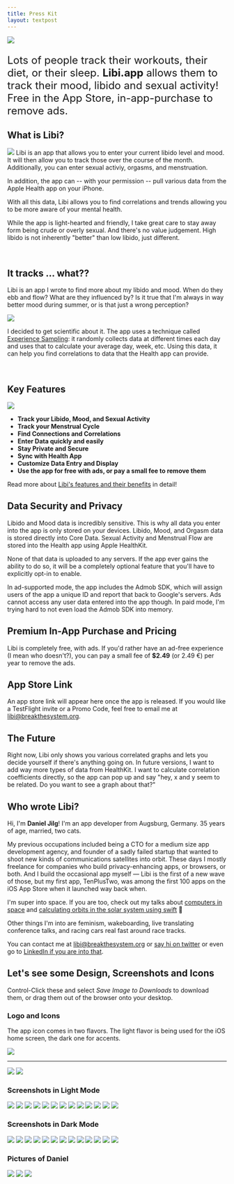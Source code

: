 ```yaml
---
title: Press Kit
layout: textpost
---
```

<img src="assets/press/AppIcon3.png" class="pressImage thirdWidth">
<p style="font-size: 18pt;">Lots of people track their workouts, their diet, or their sleep. <b>Libi.app</b> allows them to track their mood, libido and sexual activity! Free in the App Store, in-app-purchase to remove ads.</p>

## What is Libi?
<img class="pressImage thirdWidth floatRight padding" src="/assets/screenshots/enterMood.gif" />
Libi is an app that allows you to enter your current libido level and mood. It will then allow you to track those over the course of the month. Additionally, you can enter sexual activiy, orgasms, and menstruation. 

In addition, the app can -- with your permission -- pull various data from the Apple Health app on your iPhone. 

With all this data, Libi allows you to find correlations and trends allowing you to be more aware of your mental health.

While the app is light-hearted and friendly, I take great care to stay away form being crude or overly sexual. And there's no value judgement. High libido is not inherently "better" than low libido, just different.

<div style="clear: both;">&nbsp;</div>

## It tracks ... what??
Libi is an app I wrote to find more about my libido and mood. When do they ebb and flow? What are they influenced by? Is it true that I'm always in way better mood during summer, or is that just a wrong perception?

<img class="pressImage thirdWidth floatRight padding" src="/assets/screenshots/notification.jpg" />

I decided to get scientific about it. The app uses a technique called [Experience Sampling](https://en.wikipedia.org/wiki/Experience_sampling_method): it randomly collects data at different times each day and uses that to calculate your average day, week, etc. Using this data, it can help you find correlations to data that the Health app can provide.

<div style="clear: both;">&nbsp;</div>

## Key Features

<img src="assets/screenshots/IMG_8065.PNG" class="pressImage thirdWidth floatRight padding">

- **Track your Libido, Mood, and Sexual Activity**
- **Track your Menstrual Cycle**
- **Find Connections and Correlations**
- **Enter Data quickly and easily**
- **Stay Private and Secure**
- **Sync with Health App**
- **Customize Data Entry and Display**
- **Use the app for free with ads, or pay a small fee to remove them**

Read more about [Libi's features and their benefits](/benefits) in detail!

## Data Security and Privacy
Libido and Mood data is incredibly sensitive. This is why all data you enter into the app is only stored on your devices. Libido, Mood, and Orgasm data is stored directly into Core Data. Sexual Activity and Menstrual Flow are stored into the Health app using Apple HealthKit. 

None of that data is uploaded to any servers. If the app ever gains the ability to do so, it will be a completely optional feature that you'll have to explicitly opt-in to enable. 

In ad-supported mode, the app includes the Admob SDK, which will assign users of the app a unique ID and report that back to Google's servers. Ads cannot access any user data entered into the app though. In paid mode, I'm trying hard to not even load the Admob SDK into memory.

## Premium In-App Purchase and Pricing
Libi is completely free, with ads. If you'd rather have an ad-free experience (I mean who doesn't?), you can pay a small fee of **$2.49** (or 2.49 €) per year to remove the ads. 

## App Store Link
An app store link will appear here once the app is released. If you would like a TestFlight invite or a Promo Code, feel free to email me at [libi@breakthesystem.org](mailto:libi@breakthesystem.org).

## The Future
Right now, Libi only shows you various correlated graphs and lets you decide yourself if there's anything going on. In future versions, I want to add way more types of data from HealthKit. I want to calculate correlation coefficients directly, so the app can pop up and say "hey, x and y seem to be related. Do you want to see a graph about that?"

## Who wrote Libi?
Hi, I'm **Daniel Jilg**! I'm an app developer from Augsburg, Germany. 35 years of age, married, two cats. 

My previous occupations included being a CTO for a medium size app development agency, and founder of a sadly failed startup that wanted to shoot new kinds of communications satellites into orbit. These days I mostly freelance for companies who build privacy-enhancing apps, or browsers, or both. And I build the occasional app myself — Libi is the first of a new wave of those, but my first app, TenPlusTwo, was among the first 100 apps on the iOS App Store when it launched way back when.

I'm super into space. If you are too, check out my talks about [computers in space](https://www.youtube.com/watch?v=OTys3VzCe7o) and [calculating orbits in the solar system using swift](https://www.youtube.com/watch?v=09iTidqkriw) 🚀

Other things I'm into are feminism, wakeboarding, live translating conference talks, and racing cars real fast around race tracks.

You can contact me at [libi@breakthesystem.org](mailto:libi@breakthesystem.org) or [say hi on twitter](https://twitter.com/breakthesystem) or even go to [LinkedIn if you are into that](https://www.linkedin.com/in/danieljilg/).

## Let's see some Design, Screenshots and Icons

Control-Click these and select *Save Image to Downloads* to download them, or drag them out of the browser onto your desktop.

### Logo and Icons

The app icon comes in two flavors. The light flavor is being used for the iOS home screen, the dark one for accents.

<img src="assets/press/banner3.jpg" class="pressImage fullWidth">

----

<img src="assets/press/AppIcon3.png" class="pressImage halfWidth">
<img src="assets/press/AppIcon3Light.png" class="pressImage halfWidth">

### Screenshots in Light Mode

<img src="assets/screenshots/IMG_8065.PNG" class="pressImage thirdWidth">
<img src="assets/screenshots/IMG_8066.PNG" class="pressImage thirdWidth">
<img src="assets/screenshots/IMG_8067.PNG" class="pressImage thirdWidth">
<img src="assets/screenshots/IMG_8068.PNG" class="pressImage thirdWidth">
<img src="assets/screenshots/IMG_8068.PNG" class="pressImage thirdWidth">
<img src="assets/screenshots/IMG_8069.PNG" class="pressImage thirdWidth">
<img src="assets/screenshots/IMG_8070.PNG" class="pressImage thirdWidth">
<img src="assets/screenshots/IMG_8071.PNG" class="pressImage thirdWidth">
<img src="assets/screenshots/IMG_8072.PNG" class="pressImage thirdWidth">
<img src="assets/screenshots/IMG_8073.PNG" class="pressImage thirdWidth">
<img src="assets/screenshots/IMG_8074.PNG" class="pressImage thirdWidth">
<img src="assets/screenshots/IMG_8075.PNG" class="pressImage thirdWidth">
<img src="assets/screenshots/IMG_8076.PNG" class="pressImage thirdWidth">

### Screenshots in Dark Mode

<img src="assets/screenshots/IMG_8077.PNG" class="pressImage thirdWidth">
<img src="assets/screenshots/IMG_8078.PNG" class="pressImage thirdWidth">
<img src="assets/screenshots/IMG_8079.PNG" class="pressImage thirdWidth">
<img src="assets/screenshots/IMG_8080.PNG" class="pressImage thirdWidth">
<img src="assets/screenshots/IMG_8081.PNG" class="pressImage thirdWidth">
<img src="assets/screenshots/IMG_8082.PNG" class="pressImage thirdWidth">
<img src="assets/screenshots/IMG_8083.PNG" class="pressImage thirdWidth">
<img src="assets/screenshots/IMG_8084.PNG" class="pressImage thirdWidth">
<img src="assets/screenshots/IMG_8085.PNG" class="pressImage thirdWidth">
<img src="assets/screenshots/IMG_8086.PNG" class="pressImage thirdWidth">
<img src="assets/screenshots/IMG_8087.PNG" class="pressImage thirdWidth">
<img src="assets/screenshots/IMG_8088.PNG" class="pressImage thirdWidth">
<img src="assets/screenshots/IMG_8089.PNG" class="pressImage thirdWidth">

### Pictures of Daniel
<img src="assets/press/daniel2.jpg" class="pressImage thirdWidth">
<img src="assets/press/daniel1.jpg" class="pressImage thirdWidth">
<img src="assets/press/daniel3.jpg" class="pressImage thirdWidth">
